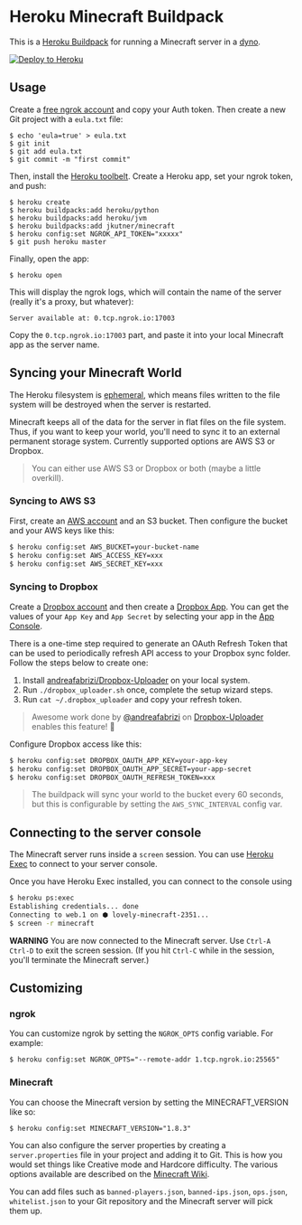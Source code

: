 # Heroku Minecraft Buildpack

This is a [Heroku Buildpack](https://devcenter.heroku.com/articles/buildpacks)
for running a Minecraft server in a [dyno](https://devcenter.heroku.com/articles/dynos).

[![Deploy to Heroku](https://www.herokucdn.com/deploy/button.png)](https://heroku.com/deploy)

## Usage

Create a [free ngrok account](https://ngrok.com/) and copy your Auth token. Then create a new Git project with a `eula.txt` file:

```sh-session
$ echo 'eula=true' > eula.txt
$ git init
$ git add eula.txt
$ git commit -m "first commit"
```

Then, install the [Heroku toolbelt](https://toolbelt.heroku.com/).
Create a Heroku app, set your ngrok token, and push:

```sh-session
$ heroku create
$ heroku buildpacks:add heroku/python
$ heroku buildpacks:add heroku/jvm
$ heroku buildpacks:add jkutner/minecraft
$ heroku config:set NGROK_API_TOKEN="xxxxx"
$ git push heroku master
```

Finally, open the app:

```sh-session
$ heroku open
```

This will display the ngrok logs, which will contain the name of the server
(really it's a proxy, but whatever):

```
Server available at: 0.tcp.ngrok.io:17003
```

Copy the `0.tcp.ngrok.io:17003` part, and paste it into your local Minecraft app
as the server name.

## Syncing your Minecraft World

The Heroku filesystem is [ephemeral](https://devcenter.heroku.com/articles/dynos#ephemeral-filesystem),
which means files written to the file system will be destroyed when the server is restarted.

Minecraft keeps all of the data for the server in flat files on the file system.
Thus, if you want to keep your world, you'll need to sync it to an external permanent storage system. Currently supported options are AWS S3 or Dropbox.

> You can either use AWS S3 or Dropbox or both (maybe a little overkill).

### Syncing to AWS S3

First, create an [AWS account](https://aws.amazon.com/) and an S3 bucket. Then configure the bucket
and your AWS keys like this:

```bash
$ heroku config:set AWS_BUCKET=your-bucket-name
$ heroku config:set AWS_ACCESS_KEY=xxx
$ heroku config:set AWS_SECRET_KEY=xxx
```

### Syncing to Dropbox

Create a [Dropbox account](https://www.dropbox.com/register) and then create a [Dropbox App](https://www.dropbox.com/developers/reference/getting-started#app%20console). You can get the values of your `App Key` and `App Secret` by selecting your app in the [App Console](https://www.dropbox.com/developers/apps).

There is a one-time step required to generate an OAuth Refresh Token that can be used to periodically refresh API access to your Dropbox sync folder. Follow the steps below to create one:

1. Install [andreafabrizi/Dropbox-Uploader](https://github.com/andreafabrizi/Dropbox-Uploader/#getting-started) on your local system.
2. Run `./dropbox_uploader.sh` once, complete the setup wizard steps.
3. Run `cat ~/.dropbox_uploader` and copy your refresh token.

> Awesome work done by [@andreafabrizi](https://github.com/andreafabrizi) on [Dropbox-Uploader](https://github.com/andreafabrizi/Dropbox-Uploader) enables this feature! :tada:

Configure Dropbox access like this:

```bash
$ heroku config:set DROPBOX_OAUTH_APP_KEY=your-app-key
$ heroku config:set DROPBOX_OAUTH_APP_SECRET=your-app-secret
$ heroku config:set DROPBOX_OAUTH_REFRESH_TOKEN=xxx
```

> The buildpack will sync your world to the bucket every 60 seconds, but this is configurable by setting the `AWS_SYNC_INTERVAL` config var.

## Connecting to the server console

The Minecraft server runs inside a `screen` session. You can use [Heroku Exec](https://devcenter.heroku.com/articles/heroku-exec) to connect to your server console.

Once you have Heroku Exec installed, you can connect to the console using

```bash
$ heroku ps:exec
Establishing credentials... done
Connecting to web.1 on ⬢ lovely-minecraft-2351...
$ screen -r minecraft
```

**WARNING** You are now connected to the Minecraft server. Use `Ctrl-A Ctrl-D` to exit the screen session.
(If you hit `Ctrl-C` while in the session, you'll terminate the Minecraft server.)

## Customizing

### ngrok

You can customize ngrok by setting the `NGROK_OPTS` config variable. For example:

```
$ heroku config:set NGROK_OPTS="--remote-addr 1.tcp.ngrok.io:25565"
```

### Minecraft

You can choose the Minecraft version by setting the MINECRAFT_VERSION like so:

```
$ heroku config:set MINECRAFT_VERSION="1.8.3"
```

You can also configure the server properties by creating a `server.properties`
file in your project and adding it to Git. This is how you would set things like
Creative mode and Hardcore difficulty. The various options available are
described on the [Minecraft Wiki](http://minecraft.gamepedia.com/Server.properties).

You can add files such as `banned-players.json`, `banned-ips.json`, `ops.json`,
`whitelist.json` to your Git repository and the Minecraft server will pick them up.
